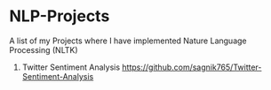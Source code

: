 # NLP-Projects
A list of my Projects where I have implemented Nature Language Processing (NLTK)

1. Twitter Sentiment Analysis    https://github.com/sagnik765/Twitter-Sentiment-Analysis
